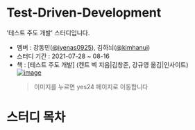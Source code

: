 # Test-Driven-Development 
'테스트 주도 개발' 스터디입니다.  
- 멤버 : 강동민([@iyenas0925](https://github.com/riyenas0925)), 김하늬([@kimhanui](https://github.com/kimhanui))
- 스터디 기간 : 2021-07-28 ~ 08-16
- 책 :  [테스트 주도 개발] (켄트 벡 지음|김창준, 강규영 옮김|인사이트)  
    [![image](http://image.yes24.com/momo/TopCate344/MidCate002/34310491.jpg)](http://www.yes24.com/Product/Goods/12246033)
    > 이미지를 누르면 yes24 페이지로 이동합니다
    
# 스터디 목차













